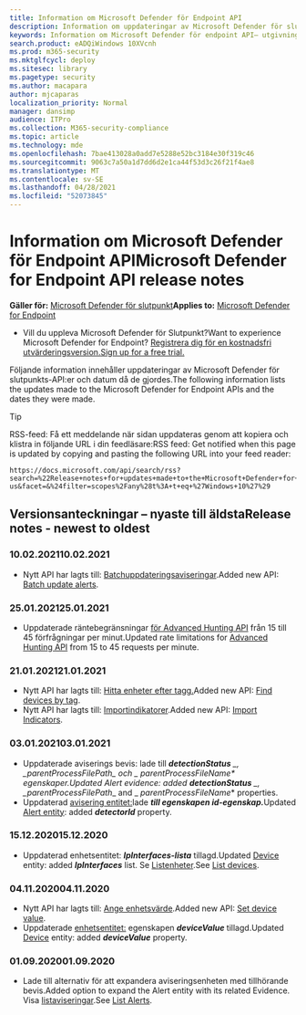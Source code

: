 ```yaml
---
title: Information om Microsoft Defender för Endpoint API
description: Information om uppdateringar av Microsoft Defender för slutpunktsuppsättningen API:er.
keywords: Information om Microsoft Defender för endpoint API– utgivningsanteckningar, mde- och API:er, Microsoft Defender för slutpunkts-API, uppdateringar, anteckningar, utgivning
search.product: eADQiWindows 10XVcnh
ms.prod: m365-security
ms.mktglfcycl: deploy
ms.sitesec: library
ms.pagetype: security
ms.author: macapara
author: mjcaparas
localization_priority: Normal
manager: dansimp
audience: ITPro
ms.collection: M365-security-compliance
ms.topic: article
ms.technology: mde
ms.openlocfilehash: 7bae413028a0add7e5288e52bc3184e30f319c46
ms.sourcegitcommit: 9063c7a50a1d7dd6d2e1ca44f53d3c26f21f4ae8
ms.translationtype: MT
ms.contentlocale: sv-SE
ms.lasthandoff: 04/28/2021
ms.locfileid: "52073845"
---
```

# <a name="microsoft-defender-for-endpoint-api-release-notes"></a><span data-ttu-id="98a00-104">Information om Microsoft Defender för Endpoint API</span><span class="sxs-lookup"><span data-stu-id="98a00-104">Microsoft Defender for Endpoint API release notes</span></span>

<span data-ttu-id="98a00-105">**Gäller för:** [Microsoft Defender för slutpunkt](https://go.microsoft.com/fwlink/?linkid=2154037)</span><span class="sxs-lookup"><span data-stu-id="98a00-105">**Applies to:** [Microsoft Defender for Endpoint](https://go.microsoft.com/fwlink/?linkid=2154037)</span></span>

- <span data-ttu-id="98a00-106">Vill du uppleva Microsoft Defender för Slutpunkt?</span><span class="sxs-lookup"><span data-stu-id="98a00-106">Want to experience Microsoft Defender for Endpoint?</span></span> [<span data-ttu-id="98a00-107">Registrera dig för en kostnadsfri utvärderingsversion.</span><span class="sxs-lookup"><span data-stu-id="98a00-107">Sign up for a free trial.</span></span>](https://www.microsoft.com/microsoft-365/windows/microsoft-defender-atp?ocid=docs-wdatp-exposedapis-abovefoldlink)

<span data-ttu-id="98a00-108">Följande information innehåller uppdateringar av Microsoft Defender för slutpunkts-API:er och datum då de gjordes.</span><span class="sxs-lookup"><span data-stu-id="98a00-108">The following information lists the updates made to the Microsoft Defender for Endpoint APIs and the dates they were made.</span></span>

> [!TIP]
> <span data-ttu-id="98a00-109">RSS-feed: Få ett meddelande när sidan uppdateras genom att kopiera och klistra in följande URL i din feedläsare:</span><span class="sxs-lookup"><span data-stu-id="98a00-109">RSS feed: Get notified when this page is updated by copying and pasting the following URL into your feed reader:</span></span>
>
> ```http
> https://docs.microsoft.com/api/search/rss?search=%22Release+notes+for+updates+made+to+the+Microsoft+Defender+for+Endpoint+set+of+APIs%22&locale=en-us&facet=&%24filter=scopes%2Fany%28t%3A+t+eq+%27Windows+10%27%29
> ```

## <a name="release-notes---newest-to-oldest"></a><span data-ttu-id="98a00-110">Versionsanteckningar – nyaste till äldsta</span><span class="sxs-lookup"><span data-stu-id="98a00-110">Release notes - newest to oldest</span></span>

### <a name="10022021"></a><span data-ttu-id="98a00-111">10.02.2021</span><span class="sxs-lookup"><span data-stu-id="98a00-111">10.02.2021</span></span>

- <span data-ttu-id="98a00-112">Nytt API har lagts till: [Batchuppdateringsaviseringar](batch-update-alerts.md).</span><span class="sxs-lookup"><span data-stu-id="98a00-112">Added new API: [Batch update alerts](batch-update-alerts.md).</span></span>

### <a name="25012021"></a><span data-ttu-id="98a00-113">25.01.2021</span><span class="sxs-lookup"><span data-stu-id="98a00-113">25.01.2021</span></span>

- <span data-ttu-id="98a00-114">Uppdaterade räntebegränsningar [för Advanced Hunting API](run-advanced-query-api.md) från 15 till 45 förfrågningar per minut.</span><span class="sxs-lookup"><span data-stu-id="98a00-114">Updated rate limitations for [Advanced Hunting API](run-advanced-query-api.md) from 15 to 45 requests per minute.</span></span>

### <a name="21012021"></a><span data-ttu-id="98a00-115">21.01.2021</span><span class="sxs-lookup"><span data-stu-id="98a00-115">21.01.2021</span></span>

- <span data-ttu-id="98a00-116">Nytt API har lagts till: [Hitta enheter efter tagg.](machine-tags.md)</span><span class="sxs-lookup"><span data-stu-id="98a00-116">Added new API: [Find devices by tag](machine-tags.md).</span></span>
- <span data-ttu-id="98a00-117">Nytt API har lagts till: [Importindikatorer](import-ti-indicators.md).</span><span class="sxs-lookup"><span data-stu-id="98a00-117">Added new API: [Import Indicators](import-ti-indicators.md).</span></span>

### <a name="03012021"></a><span data-ttu-id="98a00-118">03.01.2021</span><span class="sxs-lookup"><span data-stu-id="98a00-118">03.01.2021</span></span>

- <span data-ttu-id="98a00-119">Uppdaterade aviserings bevis: lade till ***detectionStatus** _, _*_parentProcessFilePath_*_ och _ *_parentProcessFileName_** egenskaper.</span><span class="sxs-lookup"><span data-stu-id="98a00-119">Updated Alert evidence: added ***detectionStatus** _, _*_parentProcessFilePath_*_ and _ *_parentProcessFileName_** properties.</span></span>
- <span data-ttu-id="98a00-120">Uppdaterad [avisering entitet:](alerts.md)lade ***till egenskapen id-egenskap.***</span><span class="sxs-lookup"><span data-stu-id="98a00-120">Updated [Alert entity](alerts.md): added ***detectorId*** property.</span></span>

### <a name="15122020"></a><span data-ttu-id="98a00-121">15.12.2020</span><span class="sxs-lookup"><span data-stu-id="98a00-121">15.12.2020</span></span>

- <span data-ttu-id="98a00-122">Uppdaterad [](machine.md) enhetsentitet: ***IpInterfaces-lista*** tillagd.</span><span class="sxs-lookup"><span data-stu-id="98a00-122">Updated [Device](machine.md) entity: added ***IpInterfaces*** list.</span></span> <span data-ttu-id="98a00-123">Se [Listenheter](get-machines.md).</span><span class="sxs-lookup"><span data-stu-id="98a00-123">See [List devices](get-machines.md).</span></span>

### <a name="04112020"></a><span data-ttu-id="98a00-124">04.11.2020</span><span class="sxs-lookup"><span data-stu-id="98a00-124">04.11.2020</span></span>

- <span data-ttu-id="98a00-125">Nytt API har lagts till: [Ange enhetsvärde](set-device-value.md).</span><span class="sxs-lookup"><span data-stu-id="98a00-125">Added new API: [Set device value](set-device-value.md).</span></span>
- <span data-ttu-id="98a00-126">Uppdaterade [enhetsentitet:](machine.md) egenskapen ***deviceValue*** tillagd.</span><span class="sxs-lookup"><span data-stu-id="98a00-126">Updated [Device](machine.md) entity: added ***deviceValue*** property.</span></span>

### <a name="01092020"></a><span data-ttu-id="98a00-127">01.09.2020</span><span class="sxs-lookup"><span data-stu-id="98a00-127">01.09.2020</span></span>

- <span data-ttu-id="98a00-128">Lade till alternativ för att expandera aviseringsenheten med tillhörande bevis.</span><span class="sxs-lookup"><span data-stu-id="98a00-128">Added option to expand the Alert entity with its related Evidence.</span></span> <span data-ttu-id="98a00-129">Visa [listaviseringar](get-alerts.md).</span><span class="sxs-lookup"><span data-stu-id="98a00-129">See [List Alerts](get-alerts.md).</span></span>
